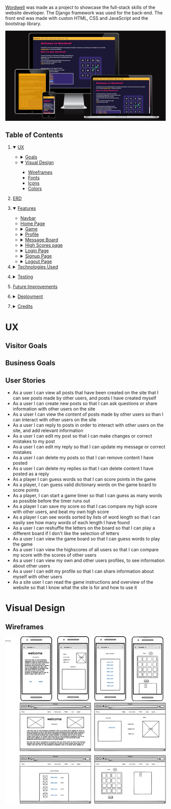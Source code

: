 

 [Wordwell](https://wordwellgame-bdb245abd266.herokuapp.com/)  was made as a project to showcase the full-stack skills of the website developer. The Django framework was used for the back-end. The front end was made with custon HTML, CSS and JavaScript and the bootstrap library.


![responsive images](readme_files/images/resposive.png)


## Table of Contents

1. <details open>
    <summary><a href="#ux">UX</a></summary>

    <ul>
    <li>
    <details>
    <summary>
        <a href="#goals">Goals</a>
    </summary>

    - [Visitor Goals](#visitor-goals)
    - [Business Goals](#business-goals)
    - [User Stories](#user-stories)
    </details>
    </li>

    <li><details open>
    <summary><a href="#visual-design">Visual Design</a></summary>

    - [Wireframes](#wireframes)
    - [Fonts](#fonts)
    - [Icons](#icons)
    - [Colors](#colours)
    </li>
    </ul>
    </details>
</details>

2. <a href="#erd">ERD</a>


3.  <details open>
    <summary><a href="#features">Features</a></summary>

    <ul>

    <li>
    <summary><a href="#navbar">Navbar</a></summary>

    </li>

    <li>
    <summary><a href="#home-page">Home Page</a></summary>
    
    </li>
    
    <li><details>
    <summary><a href="Game">Game</a></summary>

    - [Board](#board)
    - [Guess Word Box](#guess-word-box)
    - [Word lists](#word-lists)
    - [Timer](#timer)
    - [Start Button](#start-button)
    - [Reshuffle Button](#reshuffle-button)
    - [Restart Button](#restart-button)
    - [Save Score Button](#save-score-button)
    </li>

    <li><details>
    <summary><a href="">Profile</a></summary>

    - [View Profile](#view-profile)
    - [Edit Profile Button](#view-profile)
    - [Update Profile Form](#update-profile)
    - [Update Profile Button](#update-profile-button)
    </li>

    <li><details>
    <summary><a href="">Message Board</a></summary>

    - [Post List](#post-list)
    - [New Post Button](#new-post-button)
    - [New Post Form](#new-post-form)
    - [Edit Post Button](#edit-post-button)
    - [Edit Post Form](#edit-post-button)
    - [Delete Post Button](#delete-post-button)
    - [Delete Post Modal](#delete-post-modal)
    - [New Reply Button](#new-post-button)
    - [New Reply Form](#new-post-form)
    - [Edit Reply Button](#edit-post-button)
    - [Edit Reply Form](#edit-post-button)
    - [Delete Reply Button](#delete-post-button)
    - [Delete Reply Modal](#delete-post-modal)

    </li>

    <li><details>
    <summary><a href="">High Scores page</a></summary>

    - [Login Form](#delete-post-button)

    </li>

    <li><details>
    <summary><a href="">Login Page</a></summary>
    - [Login Form](#delete-post-button)
    - [Login Button](#delete-post-modal)
    </li>

    <li><details>
    <summary><a href="">Signup Page</a></summary>
    - [Signup Form](#delete-post-button)
    - [Signup Button](#delete-post-modal)
    </li>

    <li><details>
    <summary><a href="">Logout Page</a></summary>
    - [Signup Button](#delete-post-modal)
    </li>

    </ul>

3. <details>
    <summary><a href="#technologies-used">Technologies Used</a></summary>

    - [Languages](#languages)
    - [Libraries](#libraries)
    - [Platforms](#platforms)
    - [Other Tools](#other-tools)

</details>

4. <details>
    <summary><a href="#testing">Testing</a></summary>

    <ul>
    <li><details>
    <summary><a href="#methods">Methods</a></summary>

    - [Validation](#validation)
    - [Mobile Testing](#mobile-testing)
    - [Desktop Testing](#desktop-testing)
    </details></li>
    <li><details>
    <summary><a href="#bugs">Bugs</a></summary>

    - [Unfixed Bugs](#unfixed-bugs)
    - [Fixed Bugs](#fixed-bugs)
    </details></li>
    </li>
    </ul>
</details>

5. <a href="#future-improvements">Future Improvements</a>

6. <details>
    <summary><a href="#deployment">Deployment</a></summary>

    - [Clone Repository](#local-preparation)
    - [Deploy from Github](#local-instructions)
    
</details>

7. <details>
    <summary><a href="#credits">Credits</a></summary>

    - [Images](#images)
    - [sounds](#sounds)
    - [Code](#code)
    - [Testing](#testing)
</details>

# UX

## Visitor Goals

## Business Goals

## User Stories

- As a user I can view all posts that have been created on the site that I can see posts made by other users, and posts I have created myself
- As a user I can create new posts so that I can ask questions or share information with other users on the site
- As a uiser I can view the content of posts made by other users so than I can interact with other users on the site
- As a user I can reply to posts in order to interact with other users on the site, and add relevant information
- As a user I can edit my post so that I can make changes or correct mistakes to my post
- As a user I can edit my reply so that I can update my message or correct mistakes
- As a user I can delete my posts so that I can remove content I have posted
- As a user I can delete my replies so that I can delete content I have posted as a reply
- As a player I can guess words so that I can score points in the game
- As a player, I can guess valid dictionary words on the game board to score points
- As a player, I can start a game timer so that I can guess as many words as possible before the timer runs out
- As a player I can save my score so that I can compare my high score with other users, and beat my own high score
- As a player I can see words sorted by lists of word length so that I can easily see how many words of each length I have found
- As a user I can reshuffle the letters on the board so that I can play a different board if I don't like the selection of letters
- As a user I can view the game board so that I can guess words to play the game
- As a user I can view the highscores of all users so that I can compare my score with the scores of other users
- As a user I can view my own and other users profiles, to see information about other users
- As a user I can edit my profile so that I can share information about myself with other users
- As a site user I can read the game instructions and overview of the website so that I know what the site is for and how to use it

# Visual Design

## Wireframes

![wiresframes](readme_files/wireframes/wireframes.png)


















